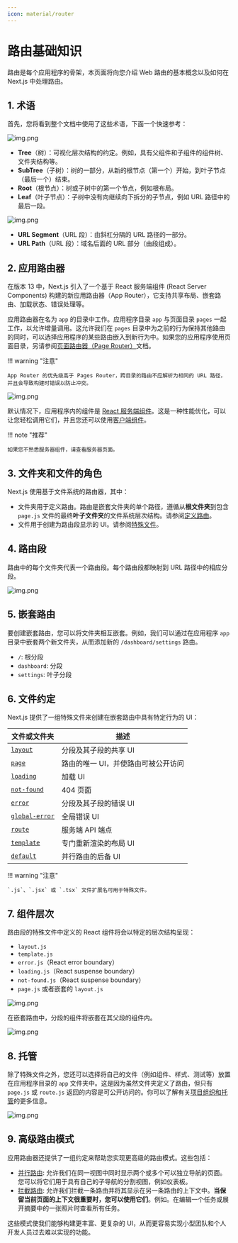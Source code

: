 ```yaml
---
icon: material/router
---
```


# 路由基础知识

路由是每个应用程序的骨架，本页面将向您介绍 Web 路由的基本概念以及如何在 Next.js 中处理路由。

## 1. 术语

首先，您将看到整个文档中使用了这些术语，下面一个快速参考：

![img.png](../../../images/r-01.png)

- **Tree**（树）：可视化层次结构的约定。例如，具有父组件和子组件的组件树、文件夹结构等。
- **SubTree**（子树）：树的一部分，从新的根节点（第一个）开始，到叶子节点（最后一个）结束。
- **Root**（根节点）：树或子树中的第一个节点，例如根布局。
- **Leaf**（叶子节点）：子树中没有向继续向下拆分的子节点，例如 URL 路径中的最后一段。

![img.png](../../../images/r-02.png)

- **URL Segment**（URL 段）：由斜杠分隔的 URL 路径的一部分。
- **URL Path**（URL 段）：域名后面的 URL 部分（由段组成）。

## 2. 应用路由器

在版本 13 中，Next.js 引入了一个基于 React 服务端组件 (React Server Components) 构建的新应用路由器（App Router），它支持共享布局、嵌套路由、加载状态、错误处理等。

应用路由器在名为 `app` 的目录中工作。应用程序目录 `app` 与页面目录 `pages` 一起工作，以允许增量调用。这允许我们在 `pages` 目录中为之前的行为保持其他路由的同时，可以选择应用程序的某些路由嵌入到新行为中。如果您的应用程序使用页面目录，另请参阅[页面路由器（Page Router）](https://nextjs.org/docs/pages/building-your-application/routing)文档。

!!! warning "注意"

    App Router 的优先级高于 Pages Router，跨目录的路由不应解析为相同的 URL 路径，并且会导致构建时错误以防止冲突。    

![img.png](../../../images/r-03.png)

默认情况下，应用程序内的组件是 [React 服务端组件](https://nextjs.org/docs/app/building-your-application/rendering/server-components)。这是一种性能优化，可以让您轻松调用它们，并且您还可以使用[客户端组件](https://nextjs.org/docs/app/building-your-application/rendering/client-components)。

!!! note "推荐"
    
    如果您不熟悉服务器组件，请查看服务器页面。

## 3. 文件夹和文件的角色

Next.js 使用基于文件系统的路由器，其中：

- 文件夹用于定义路由。路由是嵌套文件夹的单个路径，遵循从**根文件夹**到包含 `page.js` 文件的最终**叶子文件夹**的文件系统层次结构。请参阅[定义路由](https://nextjs.org/docs/app/building-your-application/routing/defining-routes)。
- 文件用于创建为路由段显示的 UI。请参阅[特殊文件](https://nextjs.org/docs/app/building-your-application/routing#file-conventions)。

## 4. 路由段

路由中的每个文件夹代表一个路由段。每个路由段都映射到 URL 路径中的相应分段。

![img.png](../../../images/r-04.png)

## 5. 嵌套路由

要创建嵌套路由，您可以将文件夹相互嵌套。例如，我们可以通过在应用程序 `app` 目录中嵌套两个新文件夹，从而添加新的 `/dashboard/settings` 路由。

- `/`: 根分段
- `dashboard`: 分段
- `settings`: 叶子分段

## 6. 文件约定

Next.js 提供了一组特殊文件来创建在嵌套路由中具有特定行为的 UI：

| 文件或文件夹                                                                                                  | 描述                  |
|---------------------------------------------------------------------------------------------------------|---------------------|
| [`layout`](https://nextjs.org/docs/app/building-your-application/routing/pages-and-layouts#layouts)     | 分段及其子段的共享 UI        |
| [`page`](https://nextjs.org/docs/app/building-your-application/routing/pages-and-layouts#pages)         | 路由的唯一 UI，并使路由可被公开访问 |
| [`loading`](https://nextjs.org/docs/app/building-your-application/routing/loading-ui-and-streaming)     | 加载 UI               |
| [`not-found`](https://nextjs.org/docs/app/api-reference/file-conventions/not-found)                     | 404 页面              |
| [`error`](https://nextjs.org/docs/app/building-your-application/routing/error-handling)                 | 分段及其子段的错误 UI        |
| [`global-error`](https://nextjs.org/docs/app/building-your-application/routing/error-handling)          | 全局错误 UI             |
| [`route`](https://nextjs.org/docs/app/building-your-application/routing/route-handlers)                 | 服务端 API 端点          |
| [`template`](https://nextjs.org/docs/app/building-your-application/routing/pages-and-layouts#templates) | 专门重新渲染的布局 UI        |
| [`default`](https://nextjs.org/docs/app/api-reference/file-conventions/default)                         | 并行路由的后备 UI          |

!!! warning "注意"

    `.js`、`.jsx` 或 `.tsx` 文件扩展名可用于特殊文件。

## 7. 组件层次

路由段的特殊文件中定义的 React 组件将会以特定的层次结构呈现：

- `layout.js`
- `template.js`
- `error.js`（React error boundary）
- `loading.js`（React suspense boundary）
- `not-found.js`（React suspense boundary）
- `page.js` 或者嵌套的 `layout.js`

![img.png](../../../images/r-05.png)

在嵌套路由中，分段的组件将嵌套在其父段的组件内。

![img.png](../../../images/r-06.png)

## 8. 托管

除了特殊文件之外，您还可以选择将自己的文件（例如组件、样式、测试等）放置在应用程序目录的 `app` 文件夹中。这是因为虽然文件夹定义了路由，但只有 `page.js` 或 `route.js` 返回的内容是可公开访问的。你可以了解有关[项目组织和托管](https://nextjs.org/docs/app/building-your-application/routing/colocation)的更多信息。

![img.png](../../../images/r-07.png)

## 9. 高级路由模式

应用路由器还提供了一组约定来帮助您实现更高级的路由模式。这些包括：

- [并行路由](https://nextjs.org/docs/app/building-your-application/routing/parallel-routes): 允许我们在同一视图中同时显示两个或多个可以独立导航的页面。您可以将它们用于具有自己的子导航的分割视图，例如仪表板。 
- [拦截路由](https://nextjs.org/docs/app/building-your-application/routing/intercepting-routes): 允许我们拦截一条路由并将其显示在另一条路由的上下文中。**当保留当前页面的上下文很重要时，您可以使用它们**。例如。在编辑一个任务或展开摘要中的一张照片时查看所有任务。

这些模式使我们能够构建更丰富、更复杂的 UI，从而更容易实现小型团队和个人开发人员过去难以实现的功能。
